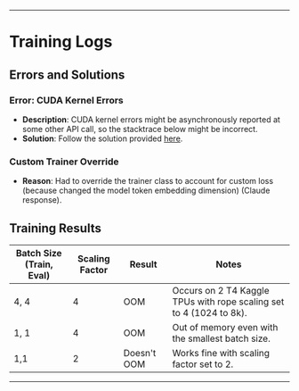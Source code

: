
---

# Training Logs

## Errors and Solutions

### Error: CUDA Kernel Errors
- **Description**: CUDA kernel errors might be asynchronously reported at some other API call, so the stacktrace below might be incorrect.
- **Solution**: Follow the solution provided [here](https://stackoverflow.com/a/76565262/14687545).

### Custom Trainer Override
- **Reason**: Had to override the trainer class to account for custom loss (because changed the model token embedding dimension) (Claude response).

## Training Results

| Batch Size (Train, Eval) | Scaling Factor | Result     | Notes                                                                       |
|--------------------------|----------------|------------|-----------------------------------------------------------------------------|
| 4, 4                     | 4              | OOM        | Occurs on 2 T4 Kaggle TPUs with rope scaling set to 4 (1024 to 8k).          |
| 1, 1                     | 4              | OOM        | Out of memory even with the smallest batch size.                            |
| 1,1                        | 2              | Doesn't OOM| Works fine with scaling factor set to 2.                                     |

---
